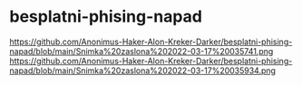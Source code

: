 # besplatni-phising-napad
https://github.com/Anonimus-Haker-Alon-Kreker-Darker/besplatni-phising-napad/blob/main/Snimka%20zaslona%202022-03-17%20035741.png
https://github.com/Anonimus-Haker-Alon-Kreker-Darker/besplatni-phising-napad/blob/main/Snimka%20zaslona%202022-03-17%20035934.png
